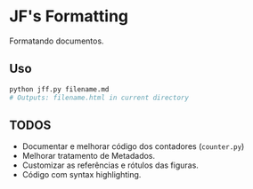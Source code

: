 # JF's Formatting

Formatando documentos.

## Uso

```bash
python jff.py filename.md
# Outputs: filename.html in current directory
```

## TODOS

- Documentar e melhorar código dos contadores (`counter.py`)
- Melhorar tratamento de Metadados.
- Customizar as referências e rótulos das figuras.
- Código com syntax highlighting.